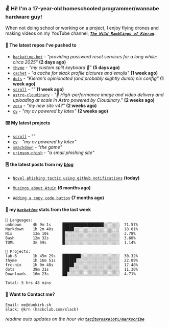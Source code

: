 ### ✌️ Hi! I'm a 17-year-old homeschooled programmer/wannabe hardware guy!

When not doing school or working on a project, I enjoy flying drones and making videos on my YouTube channel, [**_`The Wild Ramblings of Kieran`_**](https://youtube.com/@kieran.rambles).

#### 👷 The latest repos I've pushed to

- [`hackatime-bot`](https://github.com/taciturnaxolotl/hackatime-bot) - _"providing password reset services for a long while: circa 2025"_ **(2 days ago)**
- [`thyme`](https://github.com/taciturnaxolotl/thyme) - _"my custom split keyboard 🫶"_ **(5 days ago)**
- [`cachet`](https://github.com/taciturnaxolotl/cachet) - _"a cache for slack profile pictures and emojis"_ **(1 week ago)**
- [`dots`](https://github.com/taciturnaxolotl/dots) - _"Kieran's opinionated (and probably slightly dumb) nix config"_ **(1 week ago)**
- [`scroll`](https://github.com/taciturnaxolotl/scroll) - _""_ **(1 week ago)**
- [`astro-cloudinary`](https://github.com/cloudinary-community/astro-cloudinary) - _"🚀 High-performance image and video delivery and uploading at scale in Astro powered by Cloudinary."_ **(2 weeks ago)**
- [`zera`](https://github.com/taciturnaxolotl/zera) - _"my new site v4?"_ **(2 weeks ago)**
- [`cv`](https://github.com/taciturnaxolotl/cv) - _"my cv powered by latex"_ **(2 weeks ago)**

#### ⌨️ My latest projects

- [`scroll`](https://github.com/taciturnaxolotl/scroll) - _""_
- [`cv`](https://github.com/taciturnaxolotl/cv) - _"my cv powered by latex"_
- [`smackdown`](https://github.com/taciturnaxolotl/smackdown) - _"the game"_
- [`crimson-phish`](https://github.com/taciturnaxolotl/crimson-phish) - _"a small phishing site"_

#### 🗒️ the latest posts from my [blog](https://dunkirk.sh)

- [`Novel phishing tactic using github notifications`](https://dunkirk.sh/blog/github-phishing/) **(today)**

- [`Musings about Atuin`](https://dunkirk.sh/blog/atuin/) **(6 months ago)**

- [`Adding a copy code button`](https://dunkirk.sh/blog/adding-a-copy-button/) **(7 months ago)**



#### 📡 my [_`hackatime`_](https://waka.hackclub.com) stats from the last week

```text
💾 Languages:
unknown     4h 9m 1s     ██████████████████░░░░░░░  71.57%
Markdown    1h 2m 40s    █████░░░░░░░░░░░░░░░░░░░░  18.01%
Nix         13m 10s      █░░░░░░░░░░░░░░░░░░░░░░░░  3.78%
Bash        12m 32s      █░░░░░░░░░░░░░░░░░░░░░░░░  3.60%
TOML        3m 59s       █░░░░░░░░░░░░░░░░░░░░░░░░  1.14%

💼 Projects:
lab-6       1h 45m 29s   ████████░░░░░░░░░░░░░░░░░  30.32%
thyme       1h 16m 51s   ██████░░░░░░░░░░░░░░░░░░░  22.09%
frc-nix     1h 0m 48s    █████░░░░░░░░░░░░░░░░░░░░  17.48%
dots        39m 31s      ███░░░░░░░░░░░░░░░░░░░░░░  11.36%
Downloads   16m 23s      ██░░░░░░░░░░░░░░░░░░░░░░░  4.71%

Total: 5 hrs 48 mins
```

#### 📮 Want to Contact me?

```text
Email: me@dunkirk.sh
Slack: @krn (hackclub.com/slack)
```

_readme auto updates on the hour via [**`taciturnaxolotl/markscribe`**](https://github.com/taciturnaxolotl/markscribe)_
